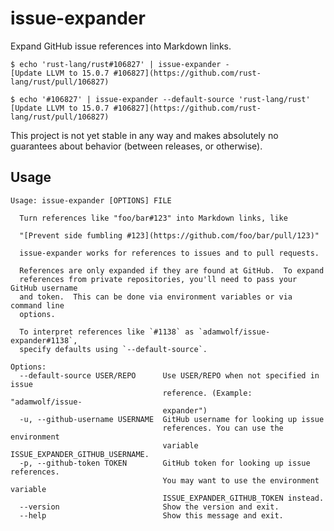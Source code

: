 # issue-expander

Expand GitHub issue references into Markdown links.

```
$ echo 'rust-lang/rust#106827' | issue-expander -
[Update LLVM to 15.0.7 #106827](https://github.com/rust-lang/rust/pull/106827)

$ echo '#106827' | issue-expander --default-source 'rust-lang/rust'
[Update LLVM to 15.0.7 #106827](https://github.com/rust-lang/rust/pull/106827)
```

This project is not yet stable in any way and makes absolutely no guarantees about behavior
(between releases, or otherwise).

## Usage


<!-- [[[cog
import cog
from issue_expander import issue_expander
from click.testing import CliRunner
runner = CliRunner()
result = runner.invoke(issue_expander.cli, ["--help"])
help = result.output.replace("Usage: cli", "Usage: issue-expander")
cog.out(
    "```\n{}\n```".format(help)
)
]]] -->
```
Usage: issue-expander [OPTIONS] FILE

  Turn references like "foo/bar#123" into Markdown links, like

  "[Prevent side fumbling #123](https://github.com/foo/bar/pull/123)"

  issue-expander works for references to issues and to pull requests.

  References are only expanded if they are found at GitHub.  To expand
  references from private repositories, you'll need to pass your GitHub username
  and token.  This can be done via environment variables or via command line
  options.

  To interpret references like `#1138` as `adamwolf/issue-expander#1138`,
  specify defaults using `--default-source`.

Options:
  --default-source USER/REPO      Use USER/REPO when not specified in issue
                                  reference. (Example: "adamwolf/issue-
                                  expander")
  -u, --github-username USERNAME  GitHub username for looking up issue
                                  references. You can use the environment
                                  variable ISSUE_EXPANDER_GITHUB_USERNAME.
  -p, --github-token TOKEN        GitHub token for looking up issue references.
                                  You may want to use the environment variable
                                  ISSUE_EXPANDER_GITHUB_TOKEN instead.
  --version                       Show the version and exit.
  --help                          Show this message and exit.

```
<!-- [[[end]]] -->
